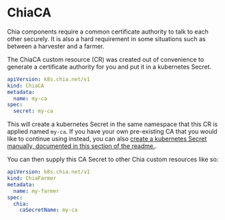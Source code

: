 # ChiaCA

Chia components require a common certificate authority to talk to each other securely. It is also a hard requirement in some situations such as between a harvester and a farmer.

The ChiaCA custom resource (CR) was created out of convenience to generate a certificate authority for you and put it in a kubernetes Secret.

```yaml
apiVersion: k8s.chia.net/v1
kind: ChiaCA
metadata:
  name: my-ca
spec:
  secret: my-ca
```

This will create a kubernetes Secret in the same namespace that this CR is applied named `my-ca`. If you have your own pre-existing CA that you would like to continue using instead, you can also [create a kubernetes Secret manually, documented in this section of the readme.](https://github.com/Chia-Network/chia-operator/blob/main/README.md#ssl-ca).

You can then supply this CA Secret to other Chia custom resources like so:

```yaml
apiVersion: k8s.chia.net/v1
kind: ChiaFarmer
metadata:
  name: my-farmer
spec:
  chia:
    caSecretName: my-ca
```
